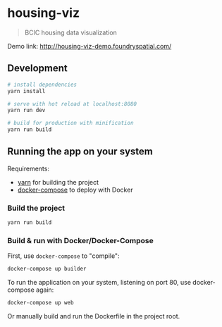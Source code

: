 # housing-viz

> BCIC housing data visualization

Demo link: http://housing-viz-demo.foundryspatial.com/

## Development

``` bash
# install dependencies
yarn install

# serve with hot reload at localhost:8080
yarn run dev

# build for production with minification
yarn run build
```

## Running the app on your system

Requirements:

- [yarn](https://yarnpkg.com/) for building the project
- [docker-compose](https://www.docker.com/) to deploy with Docker

### Build the project

``` bash
yarn run build
```

### Build & run with Docker/Docker-Compose

First, use `docker-compose` to "compile":

``` bash
docker-compose up builder
```

To run the application on your system, listening on port 80, use docker-compose again:

``` bash
docker-compose up web
```

Or manually build and run the Dockerfile in the project root.